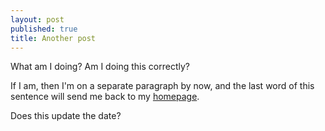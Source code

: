 ```yaml
---
layout: post
published: true
title: Another post
---
```



What am I doing? Am I doing this correctly?

If I am, then I'm on a separate paragraph by now, and the last word of this sentence will send me back to my [homepage](http://chrisroberts.nyc).

Does this update the date?
